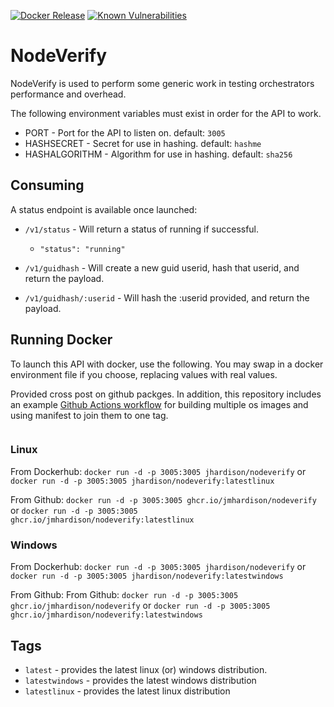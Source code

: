 [![Docker Release](https://github.com/jmhardison/nodeverify/actions/workflows/docker-release.yml/badge.svg)](https://github.com/jmhardison/nodeverify/actions/workflows/docker-release.yml) [![Known Vulnerabilities](https://snyk.io/test/github/jmhardison/nodeverify/badge.svg?targetFile=package.json)](https://snyk.io/test/github/jmhardison/nodeverify?targetFile=package.json)
# NodeVerify
NodeVerify is used to perform some generic work in testing orchestrators performance and overhead.

The following environment variables must exist in order for the API to work.

* PORT - Port for the API to listen on. default: `3005`
* HASHSECRET - Secret for use in hashing. default: `hashme`
* HASHALGORITHM - Algorithm for use in hashing. default: `sha256`

## Consuming
A status endpoint is available once launched:

* `/v1/status` - Will return a status of running if successful.
  * `"status": "running"`

* `/v1/guidhash` - Will create a new guid userid, hash that userid, and return the payload.
* `/v1/guidhash/:userid` - Will hash the :userid provided, and return the payload.


## Running Docker

To launch this API with docker, use the following. You may swap in a docker environment file if you choose, replacing values with real values.

Provided cross post on github packges. In addition, this repository includes an example [Github Actions workflow](https://github.com/jmhardison/nodeverify/blob/main/.github/workflows/docker-release.yml) for building multiple os images and using manifest to join them to one tag.
```

```

### Linux
From Dockerhub:
`docker run -d -p 3005:3005 jhardison/nodeverify`
or
`docker run -d -p 3005:3005 jhardison/nodeverify:latestlinux`

From Github:
`docker run -d -p 3005:3005 ghcr.io/jmhardison/nodeverify`
or
`docker run -d -p 3005:3005 ghcr.io/jmhardison/nodeverify:latestlinux`



### Windows
From Dockerhub:
`docker run -d -p 3005:3005 jhardison/nodeverify`
or
`docker run -d -p 3005:3005 jhardison/nodeverify:latestwindows`

From Github:
From Github:
`docker run -d -p 3005:3005 ghcr.io/jmhardison/nodeverify`
or
`docker run -d -p 3005:3005 ghcr.io/jmhardison/nodeverify:latestwindows`


## Tags

* `latest` - provides the latest linux (or) windows distribution.
* `latestwindows` - provides the latest windows distribution
* `latestlinux` - provides the latest linux distribution

